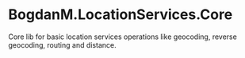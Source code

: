 # BogdanM.LocationServices.Core
Core lib for basic location services operations like geocoding, reverse geocoding, routing and distance.
